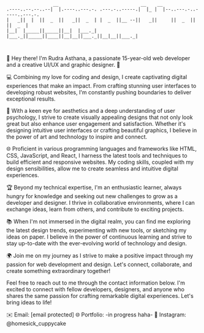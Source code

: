 ```
                 __                              __    __                         
.----..--.--..--|  |.----..---.-. .---.-..-----.|  |_ |  |--..---.-..-----..---.-.
|   _||  |  ||  _  ||   _||  _  | |  _  ||__ --||   _||     ||  _  ||     ||  _  |
|__|  |_____||_____||__|  |___._| |___._||_____||____||__|__||___._||__|__||___._|

                                                                                  
```   

👋 Hey there! I'm Rudra Asthana, a passionate 15-year-old web developer and a creative UI/UX and graphic designer. 🌟

💻 Combining my love for coding and design, I create captivating digital experiences that make an impact. From crafting stunning user interfaces to developing robust websites, I'm constantly pushing boundaries to deliver exceptional results.

🎨 With a keen eye for aesthetics and a deep understanding of user psychology, I strive to create visually appealing designs that not only look great but also enhance user engagement and satisfaction. Whether it's designing intuitive user interfaces or crafting beautiful graphics, I believe in the power of art and technology to inspire and connect.

🌐 Proficient in various programming languages and frameworks like HTML, CSS, JavaScript, and React, I harness the latest tools and techniques to build efficient and responsive websites. My coding skills, coupled with my design sensibilities, allow me to create seamless and intuitive digital experiences.

🏆 Beyond my technical expertise, I'm an enthusiastic learner, always hungry for knowledge and seeking out new challenges to grow as a developer and designer. I thrive in collaborative environments, where I can exchange ideas, learn from others, and contribute to exciting projects.

📚 When I'm not immersed in the digital realm, you can find me exploring the latest design trends, experimenting with new tools, or sketching my ideas on paper. I believe in the power of continuous learning and strive to stay up-to-date with the ever-evolving world of technology and design.

🌍 Join me on my journey as I strive to make a positive impact through my passion for web development and design. Let's connect, collaborate, and create something extraordinary together!

Feel free to reach out to me through the contact information below. I'm excited to connect with fellow developers, designers, and anyone who shares the same passion for crafting remarkable digital experiences. Let's bring ideas to life!

✉️ Email: [email protected]
🌐 Portfolio: -in progress haha-
📸 Instagram: @homesick_cuppycake
